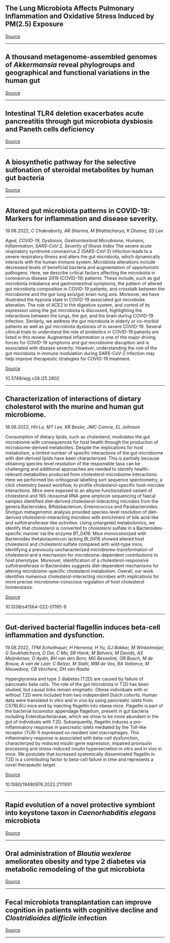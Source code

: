 ## The Lung Microbiota Affects Pulmonary Inflammation and Oxidative Stress Induced by PM(2.5) Exposure

[Source](https://doi.org/10.1021/acs.est.1c08888)

---

## A thousand metagenome-assembled genomes of <em>Akkermansia</em> reveal phylogroups and geographical and functional variations in the human gut

[Source](https://doi.org/10.3389/fcimb.2022.957439)

---

## Intestinal TLR4 deletion exacerbates acute pancreatitis through gut microbiota dysbiosis and Paneth cells deficiency

[Source](https://doi.org/10.1080/19490976.2022.2112882)

---

## A biosynthetic pathway for the selective sulfonation of steroidal metabolites by human gut bacteria

[Source](https://doi.org/10.1038/s41564-022-01176-y)

---

## Altered gut microbiota patterns in COVID-19: Markers for inflammation and disease severity.
 19.08.2022, _C Chakraborty, AR Sharma, M Bhattacharya, K Dhama, SS Lee_


_Aged, COVID-19, Dysbiosis, Gastrointestinal Microbiome, Humans, Inflammation, SARS-CoV-2, Severity of Illness Index_
The severe acute respiratory syndrome coronavirus 2 (SARS-CoV-2) infection leads to a severe respiratory illness and alters the gut microbiota, which dynamically interacts with the human immune system. Microbiota alterations include decreased levels of beneficial bacteria and augmentation of opportunistic pathogens. Here, we describe critical factors affecting the microbiota in coronavirus disease 2019 (COVID-19) patients. These include, such as gut microbiota imbalance and gastrointestinal symptoms, the pattern of altered gut microbiota composition in COVID-19 patients, and crosstalk between the microbiome and the gut-lung axis/gut-brain-lung axis. Moreover, we have illustrated the hypoxia state in COVID-19 associated gut microbiota alteration. The role of ACE2 in the digestive system, and control of its expression using the gut microbiota is discussed, highlighting the interactions between the lungs, the gut, and the brain during COVID-19 infection. Similarly, we address the gut microbiota in elderly or co-morbid patients as well as gut microbiota dysbiosis of in severe COVID-19. Several clinical trials to understand the role of probiotics in COVID-19 patients are listed in this review. Augmented inflammation is one of the major driving forces for COVID-19 symptoms and gut microbiome disruption and is associated with disease severity. However, understanding the role of the gut microbiota in immune modulation during SARS-CoV-2 infection may help improve therapeutic strategies for COVID-19 treatment.

[Source](https://doi.org/10.3748/wjg.v28.i25.2802)

10.3748/wjg.v28.i25.2802

---

## Characterization of interactions of dietary cholesterol with the murine and human gut microbiome.
 18.08.2022, _HH Le, MT Lee, KR Besler, JMC Comrie, EL Johnson_


Consumption of dietary lipids, such as cholesterol, modulates the gut microbiome with consequences for host health through the production of microbiome-derived metabolites. Despite the implications for host metabolism, a limited number of specific interactions of the gut microbiome with diet-derived lipids have been characterized. This is partially because obtaining species-level resolution of the responsible taxa can be challenging and additional approaches are needed to identify health-relevant metabolites produced from cholesterol-microbiome interactions. Here we performed bio-orthogonal labelling sort sequence spectrometry, a click chemistry based workflow, to profile cholesterol-specific host-microbe interactions. Mice were exposed to an alkyne-functionalized variant of cholesterol and 16S ribosomal RNA gene amplicon sequencing of faecal samples identified diet-derived cholesterol-interacting microbes from the genera Bacteroides, Bifidobacterium, Enterococcus and Parabacteroides. Shotgun metagenomic analysis provided species-level resolution of diet-derived cholesterol-interacting microbes with enrichment of bile acid-like and sulfotransferase-like activities. Using untargeted metabolomics, we identify that cholesterol is converted to cholesterol sulfate in a Bacteroides-specific manner via the enzyme BT_0416. Mice monocolonized with Bacteroides thetaiotaomicron lacking Bt_0416 showed altered host cholesterol and cholesterol sulfate compared with wild-type mice, identifying a previously uncharacterized microbiome-transformation of cholesterol and a mechanism for microbiome-dependent contributions to host phenotype. Moreover, identification of a cholesterol-responsive sulfotransferase in Bacteroides suggests diet-dependent mechanisms for altering microbiome-specific cholesterol metabolism. Overall, our work identifies numerous cholesterol-interacting microbes with implications for more precise microbiome-conscious regulation of host cholesterol homeostasis.

[Source](https://doi.org/10.1038/s41564-022-01195-9)

10.1038/s41564-022-01195-9

---

## Gut-derived bacterial flagellin induces beta-cell inflammation and dysfunction.
 19.08.2022, _TPM Scheithauer, H Herrema, H Yu, GJ Bakker, M Winkelmeijer, G Soukhatcheva, D Dai, C Ma, SR Havik, M Balvers, M Davids, AS Meijnikman, Ö Aydin, BH van den Born, MG Besselink, OR Busch, M de Brauw, A van de Laar, C Belzer, M Stahl, WM de Vos, BA Vallance, M Nieuwdorp, CB Verchere, DH van Raalte_


Hyperglycemia and type 2 diabetes (T2D) are caused by failure of pancreatic beta cells. The role of the gut microbiota in T2D has been studied, but causal links remain enigmatic. Obese individuals with or without T2D were included from two independent Dutch cohorts. Human data were translated in vitro and in vivo by using pancreatic islets from C57BL6/J mice and by injecting flagellin into obese mice. Flagellin is part of the bacterial locomotor appendage flagellum, present in gut bacteria including Enterobacteriaceae, which we show to be more abundant in the gut of individuals with T2D. Subsequently, flagellin induces a pro-inflammatory response in pancreatic islets mediated by the Toll-like receptor (TLR)-5 expressed on resident islet macrophages. This inflammatory response is associated with beta-cell dysfunction, characterized by reduced insulin gene expression, impaired proinsulin processing and stress-induced insulin hypersecretion in vitro and in vivo in mice. We postulate that increased systemically disseminated flagellin in T2D is a contributing factor to beta-cell failure in time and represents a novel therapeutic target.

[Source](https://doi.org/10.1080/19490976.2022.2111951)

10.1080/19490976.2022.2111951

---

## Rapid evolution of a novel protective symbiont into keystone taxon in <em>Caenorhabditis elegans</em> microbiota

[Source](https://doi.org/10.1038/s41598-022-18269-7)

---

## Oral administration of <em>Blautia wexlerae</em> ameliorates obesity and type 2 diabetes via metabolic remodeling of the gut microbiota

[Source](https://doi.org/10.1038/s41467-022-32015-7)

---

## Fecal microbiota transplantation can improve cognition in patients with cognitive decline and <em>Clostridioides difficile </em>infection

[Source](https://doi.org/10.18632/aging.204230)

---

